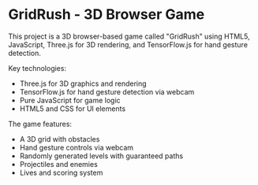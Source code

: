 <!-- Use this file to provide workspace-specific custom instructions to Copilot. For more details, visit https://code.visualstudio.com/docs/copilot/copilot-customization#_use-a-githubcopilotinstructionsmd-file -->

# GridRush - 3D Browser Game

This project is a 3D browser-based game called "GridRush" using HTML5, JavaScript, Three.js for 3D rendering, and TensorFlow.js for hand gesture detection.

Key technologies:
- Three.js for 3D graphics and rendering
- TensorFlow.js for hand gesture detection via webcam
- Pure JavaScript for game logic
- HTML5 and CSS for UI elements

The game features:
- A 3D grid with obstacles
- Hand gesture controls via webcam
- Randomly generated levels with guaranteed paths
- Projectiles and enemies
- Lives and scoring system
